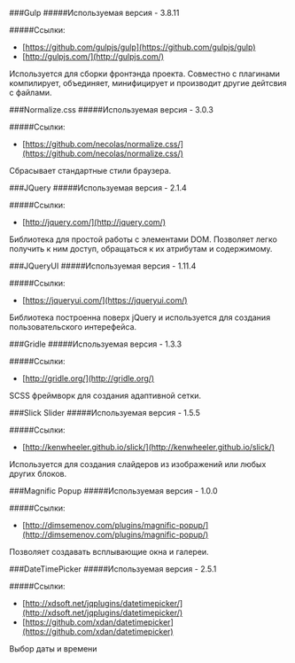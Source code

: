 ###Gulp
#####Используемая версия - 3.8.11

#####Ссылки:
* [https://github.com/gulpjs/gulp](https://github.com/gulpjs/gulp)
* [http://gulpjs.com/](http://gulpjs.com/)

Используется для сборки фронтэнда проекта. Совместно с плагинами компилирует, объединяет, минифицирует и производит другие дейтсвия с файлами.

###Normalize.css
#####Используемая версия - 3.0.3

#####Ссылки:
* [https://github.com/necolas/normalize.css/](https://github.com/necolas/normalize.css/)

Сбрасывает стандартные стили браузера.

###JQuery
#####Используемая версия - 2.1.4

#####Ссылки:
* [http://jquery.com/](http://jquery.com/)

Библиотека для простой работы с элементами DOM. Позволяет легко получить к ним доступ, обращаться к их атрибутам и содержимому.

###JQueryUI
#####Используемая версия - 1.11.4

#####Ссылки:
* [https://jqueryui.com/](https://jqueryui.com/)

Библиотека построенна поверх jQuery и используется для создания пользовательского интерефейса. 

###Gridle
#####Используемая версия - 1.3.3

#####Ссылки:
* [http://gridle.org/](http://gridle.org/)

SCSS фреймворк для создания адаптивной сетки. 

###Slick Slider
#####Используемая версия - 1.5.5

#####Ссылки:
* [http://kenwheeler.github.io/slick/](http://kenwheeler.github.io/slick/)

Используется для создания слайдеров из изображений или любых других блоков.

###Magnific Popup
#####Используемая версия - 1.0.0

#####Ссылки:
* [http://dimsemenov.com/plugins/magnific-popup/](http://dimsemenov.com/plugins/magnific-popup/)

Позволяет создавать всплывающие окна и галереи.

###DateTimePicker
#####Используемая версия - 2.5.1

#####Ссылки:
* [http://xdsoft.net/jqplugins/datetimepicker/](http://xdsoft.net/jqplugins/datetimepicker/)
* [https://github.com/xdan/datetimepicker](https://github.com/xdan/datetimepicker)

Выбор даты и времени

